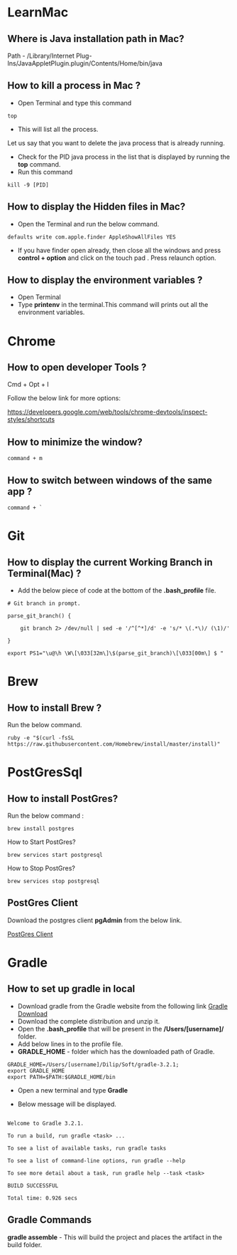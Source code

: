 # LearnMac

## Where is Java installation path in Mac?

Path - /Library/Internet Plug-Ins/JavaAppletPlugin.plugin/Contents/Home/bin/java

## How to kill a process in Mac ?

-   Open Terminal and type this command 

```
top
```

-   This will list all the process.

Let us say that you want to delete the java process that is already running.

-   Check for the PID java process in the list that is displayed by running the **top** command.
-   Run this command 

```
kill -9 [PID]
```


## How to display the Hidden files in Mac?

- Open the Terminal and run the below command.

```
defaults write com.apple.finder AppleShowAllFiles YES
```
- If you have finder open already, then close all the windows and press **control + option** and click on the touch pad . Press relaunch option.

## How to display the environment variables ?

- Open Terminal
- Type **printenv** in the terminal.This command will prints out all the environment variables.

# Chrome 

## How to open developer Tools ?

Cmd + Opt + I

Follow the below link for more options:

https://developers.google.com/web/tools/chrome-devtools/inspect-styles/shortcuts


## How to minimize the window?

```
command + m
```

## How to switch between windows of the same app ?

```
command + `
```

# Git

## How to display the current Working Branch in Terminal(Mac) ?

- Add the below piece of code at the bottom of the **.bash_profile** file.

```
# Git branch in prompt.

parse_git_branch() {

    git branch 2> /dev/null | sed -e '/^[^*]/d' -e 's/* \(.*\)/ (\1)/'

}

export PS1="\u@\h \W\[\033[32m\]\$(parse_git_branch)\[\033[00m\] $ "

```

# Brew

## How to install Brew ?

Run the below command.

```
ruby -e "$(curl -fsSL https://raw.githubusercontent.com/Homebrew/install/master/install)"

```

# PostGresSql

## How to install PostGres?

Run the below command : 

```
brew install postgres

```

How to Start PostGres?

```
brew services start postgresql
```

How to Stop PostGres?

```
brew services stop postgresql

```

## PostGres Client

Download the postgres client **pgAdmin** from the below link. 

[PostGres Client](https://www.postgresql.org/ftp/pgadmin3/pgadmin4/v1.1/macos/)

# Gradle 
## How to set up gradle in local

- Download gradle from the Gradle website from the following link [Gradle Download](https://gradle.org/gradle-download/)
- Download the complete distribution and unzip it.
- Open the **.bash_profile** that will be present in the **/Users/[username]/** folder.
- Add below lines in to the profile file.
- **GRADLE_HOME** - folder which has the downloaded path of Gradle.

```
GRADLE_HOME=/Users/[username]/Dilip/Soft/gradle-3.2.1;
export GRADLE_HOME
export PATH=$PATH:$GRADLE_HOME/bin
```
- Open a new terminal and type **Gradle** 

- Below message will be displayed. 
```

Welcome to Gradle 3.2.1.

To run a build, run gradle <task> ...

To see a list of available tasks, run gradle tasks

To see a list of command-line options, run gradle --help

To see more detail about a task, run gradle help --task <task>

BUILD SUCCESSFUL

Total time: 0.926 secs
```
## Gradle Commands

**gradle assemble** - This will build the project and places the artifact in the build folder.

